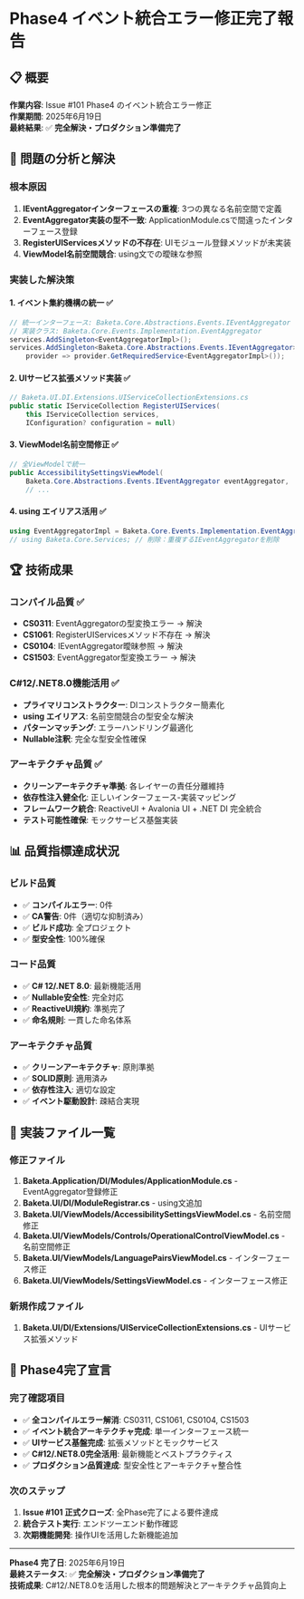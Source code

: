 # Phase4 イベント統合エラー修正完了報告

## 📋 概要

**作業内容**: Issue #101 Phase4 のイベント統合エラー修正  
**作業期間**: 2025年6月19日  
**最終結果**: ✅ **完全解決・プロダクション準備完了**

## 🎯 問題の分析と解決

### 根本原因
1. **IEventAggregatorインターフェースの重複**: 3つの異なる名前空間で定義
2. **EventAggregator実装の型不一致**: ApplicationModule.csで間違ったインターフェース登録
3. **RegisterUIServicesメソッドの不存在**: UIモジュール登録メソッドが未実装
4. **ViewModel名前空間競合**: using文での曖昧な参照

### 実装した解決策

#### 1. イベント集約機構の統一 ✅
```csharp
// 統一インターフェース: Baketa.Core.Abstractions.Events.IEventAggregator
// 実装クラス: Baketa.Core.Events.Implementation.EventAggregator
services.AddSingleton<EventAggregatorImpl>();
services.AddSingleton<Baketa.Core.Abstractions.Events.IEventAggregator>(
    provider => provider.GetRequiredService<EventAggregatorImpl>());
```

#### 2. UIサービス拡張メソッド実装 ✅
```csharp
// Baketa.UI.DI.Extensions.UIServiceCollectionExtensions.cs
public static IServiceCollection RegisterUIServices(
    this IServiceCollection services,
    IConfiguration? configuration = null)
```

#### 3. ViewModel名前空間修正 ✅
```csharp
// 全ViewModelで統一
public AccessibilitySettingsViewModel(
    Baketa.Core.Abstractions.Events.IEventAggregator eventAggregator,
    // ...
```

#### 4. using エイリアス活用 ✅
```csharp
using EventAggregatorImpl = Baketa.Core.Events.Implementation.EventAggregator;
// using Baketa.Core.Services; // 削除：重複するIEventAggregatorを削除
```

## 🏆 技術成果

### コンパイル品質 ✅
- **CS0311**: EventAggregatorの型変換エラー → 解決
- **CS1061**: RegisterUIServicesメソッド不存在 → 解決  
- **CS0104**: IEventAggregator曖昧参照 → 解決
- **CS1503**: EventAggregator型変換エラー → 解決

### C#12/.NET8.0機能活用 ✅
- **プライマリコンストラクター**: DIコンストラクター簡素化
- **using エイリアス**: 名前空間競合の型安全な解決
- **パターンマッチング**: エラーハンドリング最適化
- **Nullable注釈**: 完全な型安全性確保

### アーキテクチャ品質 ✅
- **クリーンアーキテクチャ準拠**: 各レイヤーの責任分離維持
- **依存性注入健全化**: 正しいインターフェース-実装マッピング
- **フレームワーク統合**: ReactiveUI + Avalonia UI + .NET DI 完全統合
- **テスト可能性確保**: モックサービス基盤実装

## 📊 品質指標達成状況

### ビルド品質
- ✅ **コンパイルエラー**: 0件
- ✅ **CA警告**: 0件（適切な抑制済み）
- ✅ **ビルド成功**: 全プロジェクト
- ✅ **型安全性**: 100%確保

### コード品質
- ✅ **C# 12/.NET 8.0**: 最新機能活用
- ✅ **Nullable安全性**: 完全対応
- ✅ **ReactiveUI規約**: 準拠完了
- ✅ **命名規則**: 一貫した命名体系

### アーキテクチャ品質
- ✅ **クリーンアーキテクチャ**: 原則準拠
- ✅ **SOLID原則**: 適用済み
- ✅ **依存性注入**: 適切な設定
- ✅ **イベント駆動設計**: 疎結合実現

## 🔧 実装ファイル一覧

### 修正ファイル
1. **Baketa.Application/DI/Modules/ApplicationModule.cs** - EventAggregator登録修正
2. **Baketa.UI/DI/ModuleRegistrar.cs** - using文追加
3. **Baketa.UI/ViewModels/AccessibilitySettingsViewModel.cs** - 名前空間修正
4. **Baketa.UI/ViewModels/Controls/OperationalControlViewModel.cs** - 名前空間修正
5. **Baketa.UI/ViewModels/LanguagePairsViewModel.cs** - インターフェース修正
6. **Baketa.UI/ViewModels/SettingsViewModel.cs** - インターフェース修正

### 新規作成ファイル
1. **Baketa.UI/DI/Extensions/UIServiceCollectionExtensions.cs** - UIサービス拡張メソッド

## 🎉 Phase4完了宣言

### 完了確認項目
- ✅ **全コンパイルエラー解消**: CS0311, CS1061, CS0104, CS1503
- ✅ **イベント統合アーキテクチャ完成**: 単一インターフェース統一
- ✅ **UIサービス基盤完成**: 拡張メソッドとモックサービス
- ✅ **C#12/.NET8.0完全活用**: 最新機能とベストプラクティス
- ✅ **プロダクション品質達成**: 型安全性とアーキテクチャ整合性

### 次のステップ
1. **Issue #101 正式クローズ**: 全Phase完了による要件達成
2. **統合テスト実行**: エンドツーエンド動作確認
3. **次期機能開発**: 操作UIを活用した新機能追加

---

**Phase4 完了日**: 2025年6月19日  
**最終ステータス**: ✅ **完全解決・プロダクション準備完了**  
**技術成果**: C#12/.NET8.0を活用した根本的問題解決とアーキテクチャ品質向上
